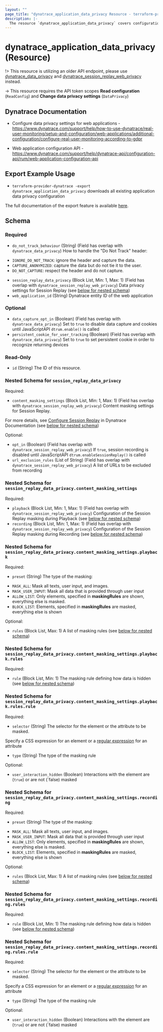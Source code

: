 ```yaml
---
layout: ""
page_title: "dynatrace_application_data_privacy Resource - terraform-provider-dynatrace"
description: |-
  The resource `dynatrace_application_data_privacy` covers configuration for application data privacy
---
```


# dynatrace_application_data_privacy (Resource)

!> This resource is utilizing an older API endpoint, please use [dynatrace_data_privacy](https://registry.terraform.io/providers/dynatrace-oss/dynatrace/latest/docs/resources/data_privacy) and [dynatrace_session_replay_web_privacy](https://registry.terraform.io/providers/dynatrace-oss/dynatrace/latest/docs/resources/session_replay_web_privacy) instead.

-> This resource requires the API token scopes **Read configuration** (`ReadConfig`) and **Change data privacy settings** (`DataPrivacy`)

## Dynatrace Documentation

- Configure data privacy settings for web applications - https://www.dynatrace.com/support/help/how-to-use-dynatrace/real-user-monitoring/setup-and-configuration/web-applications/additional-configuration/configure-real-user-monitoring-according-to-gdpr

- Web application configuration API - https://www.dynatrace.com/support/help/dynatrace-api/configuration-api/rum/web-application-configuration-api

## Export Example Usage

- `terraform-provider-dynatrace -export dynatrace_application_data_privacy` downloads all existing application data privacy configuration

The full documentation of the export feature is available [here](https://registry.terraform.io/providers/dynatrace-oss/dynatrace/latest/docs/guides/export-v2).

<!-- schema generated by tfplugindocs -->
## Schema

### Required

- `do_not_track_behaviour` (String) (Field has overlap with `dynatrace_data_privacy`) How to handle the "Do Not Track" header: 

* `IGNORE_DO_NOT_TRACK`: ignore the header and capture the data. 
* `CAPTURE_ANONYMIZED`: capture the data but do not tie it to the user. 
* `DO_NOT_CAPTURE`: respect the header and do not capture.
- `session_replay_data_privacy` (Block List, Min: 1, Max: 1) (Field has overlap with `dynatrace_session_replay_web_privacy`) Data privacy settings for Session Replay (see [below for nested schema](#nestedblock--session_replay_data_privacy))
- `web_application_id` (String) Dynatrace entity ID of the web application

### Optional

- `data_capture_opt_in` (Boolean) (Field has overlap with `dynatrace_data_privacy`) Set to `true` to disable data capture and cookies until JavaScriptAPI `dtrum.enable()` is called
- `persistent_cookie_for_user_tracking` (Boolean) (Field has overlap with `dynatrace_data_privacy`) Set to `true` to set persistent cookie in order to recognize returning devices

### Read-Only

- `id` (String) The ID of this resource.

<a id="nestedblock--session_replay_data_privacy"></a>
### Nested Schema for `session_replay_data_privacy`

Required:

- `content_masking_settings` (Block List, Min: 1, Max: 1) (Field has overlap with `dynatrace_session_replay_web_privacy`) Content masking settings for Session Replay. 

For more details, see [Configure Session Replay](https://dt-url.net/0m03slq) in Dynatrace Documentation (see [below for nested schema](#nestedblock--session_replay_data_privacy--content_masking_settings))

Optional:

- `opt_in` (Boolean) (Field has overlap with `dynatrace_session_replay_web_privacy`) If `true`, session recording is disabled until JavaScriptAPI `dtrum.enableSessionReplay()` is called
- `url_exclusion_rules` (List of String) (Field has overlap with `dynatrace_session_replay_web_privacy`) A list of URLs to be excluded from recording

<a id="nestedblock--session_replay_data_privacy--content_masking_settings"></a>
### Nested Schema for `session_replay_data_privacy.content_masking_settings`

Required:

- `playback` (Block List, Min: 1, Max: 1) (Field has overlap with `dynatrace_session_replay_web_privacy`) Configuration of the Session Replay masking during Playback (see [below for nested schema](#nestedblock--session_replay_data_privacy--content_masking_settings--playback))
- `recording` (Block List, Min: 1, Max: 1) (Field has overlap with `dynatrace_session_replay_web_privacy`) Configuration of the Session Replay masking during Recording (see [below for nested schema](#nestedblock--session_replay_data_privacy--content_masking_settings--recording))

<a id="nestedblock--session_replay_data_privacy--content_masking_settings--playback"></a>
### Nested Schema for `session_replay_data_privacy.content_masking_settings.playback`

Required:

- `preset` (String) The type of the masking: 

* `MASK_ALL`: Mask all texts, user input, and images. 
* `MASK_USER_INPUT`: Mask all data that is provided through user input 
* `ALLOW_LIST`: Only elements, specified in **maskingRules** are shown, everything else is masked. 
* `BLOCK_LIST`: Elements, specified in **maskingRules** are masked, everything else is shown

Optional:

- `rules` (Block List, Max: 1) A list of masking rules (see [below for nested schema](#nestedblock--session_replay_data_privacy--content_masking_settings--playback--rules))

<a id="nestedblock--session_replay_data_privacy--content_masking_settings--playback--rules"></a>
### Nested Schema for `session_replay_data_privacy.content_masking_settings.playback.rules`

Required:

- `rule` (Block List, Min: 1) The masking rule defining how data is hidden (see [below for nested schema](#nestedblock--session_replay_data_privacy--content_masking_settings--playback--rules--rule))

<a id="nestedblock--session_replay_data_privacy--content_masking_settings--playback--rules--rule"></a>
### Nested Schema for `session_replay_data_privacy.content_masking_settings.playback.rules.rule`

Required:

- `selector` (String) The selector for the element or the attribute to be masked. 

Specify a CSS expression for an element or a [regular expression](https://dt-url.net/k9e0iaq) for an attribute
- `type` (String) The type of the masking rule

Optional:

- `user_interaction_hidden` (Boolean) Interactions with the element are (`true`) or are not (`false) masked




<a id="nestedblock--session_replay_data_privacy--content_masking_settings--recording"></a>
### Nested Schema for `session_replay_data_privacy.content_masking_settings.recording`

Required:

- `preset` (String) The type of the masking: 

* `MASK_ALL`: Mask all texts, user input, and images. 
* `MASK_USER_INPUT`: Mask all data that is provided through user input 
* `ALLOW_LIST`: Only elements, specified in **maskingRules** are shown, everything else is masked. 
* `BLOCK_LIST`: Elements, specified in **maskingRules** are masked, everything else is shown

Optional:

- `rules` (Block List, Max: 1) A list of masking rules (see [below for nested schema](#nestedblock--session_replay_data_privacy--content_masking_settings--recording--rules))

<a id="nestedblock--session_replay_data_privacy--content_masking_settings--recording--rules"></a>
### Nested Schema for `session_replay_data_privacy.content_masking_settings.recording.rules`

Required:

- `rule` (Block List, Min: 1) The masking rule defining how data is hidden (see [below for nested schema](#nestedblock--session_replay_data_privacy--content_masking_settings--recording--rules--rule))

<a id="nestedblock--session_replay_data_privacy--content_masking_settings--recording--rules--rule"></a>
### Nested Schema for `session_replay_data_privacy.content_masking_settings.recording.rules.rule`

Required:

- `selector` (String) The selector for the element or the attribute to be masked. 

Specify a CSS expression for an element or a [regular expression](https://dt-url.net/k9e0iaq) for an attribute
- `type` (String) The type of the masking rule

Optional:

- `user_interaction_hidden` (Boolean) Interactions with the element are (`true`) or are not (`false) masked
 